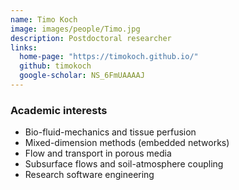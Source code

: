 ```yaml
---
name: Timo Koch
image: images/people/Timo.jpg
description: Postdoctoral researcher
links:
  home-page: "https://timokoch.github.io/"
  github: timokoch
  google-scholar: NS_6FmUAAAAJ
---
```


### Academic interests
- Bio-fluid-mechanics and tissue perfusion
- Mixed-dimension methods (embedded networks)
- Flow and transport in porous media
- Subsurface flows and soil-atmosphere coupling
- Research software engineering

